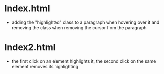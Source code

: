 # Index.html
- adding the "highlighted" class to a paragraph when hovering over it and removing the class when removing the cursor from the paragraph

# Index2.html
- the first click on an element highlights it, the second click on the same element removes its highlighting
